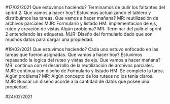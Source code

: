 #17/02/2021
Que estuvimos haciendo?
Terminamos de pulir los faltantes del sprint 2.
Que vamos a hacer hoy? 
Estuvimos actualizando el tablero y distribuimos las tareas.
Que vamos a hacer mañana?
MR: reutilización de archivos parciales
MJR: Formulario y listado 
HM: implementacion de ejs, ruteo y creación de vistas
Algún problema?
MR: Terminar del pulir el sprint 2 entendiendo las etiquetas. 
MJR: Diseño del formulario dado que son muchos datos para cargar una propiedad.

#19/02/2021
Que estuvimos haciendo?
Cada uno estuvo enfocado en las tareas que fueron asignadas.
Que vamos a hacer hoy? 
Estuvimos repasando la logica del ruteo y vistas de ejs.
Que vamos a hacer mañana?
MR:  continua con el desarrollo de la reutilización de archivos parciales.
MJR: continua con diseño de Formulario y listado 
HM: Se completo la tarea.
Algún problema?
MR: Algún concepto de los ruteos no los tenia claros.
MJR: Buscar un diseño acorde a la cantidad de datos que posee una propiedad.

#24/02/2021